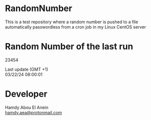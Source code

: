 # RandomNumber    
This is a test repository where a random number is pushed to a file automatically passwordless from a cron job in my Linux CentOS server    
# Random Number of the last run   
23454
      
Last update (GMT +1)    
03/22/24 08:00:01
# Developer    
Hamdy Abou El Anein   
hamdy.aea@protonmail.com
